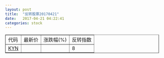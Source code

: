 ```yaml
---
layout: post
title:  "反转股票20170421"
date:   2017-04-21 04:22:41
categories: stock
---
```


<script type="text/javascript">
var stockList = []
stockList.push('gb_kyn');
</script>

<table border="1">
 <tr>
 <td>代码</td>
  <td>最新价</td>
  <td>涨跌幅(%)</td>
 <td>反转指数</td>
</tr>
  <tr id="kyn"><td><a href="http://stock.finance.sina.com.cn/usstock/quotes/KYN.html" target="_blank">KYN</a></td><td></td><td></td><td>8</td></tr>
</table>
